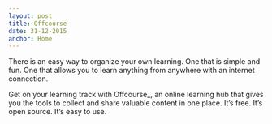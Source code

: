 ```yaml
---
layout: post
title: Offcourse
date: 31-12-2015
anchor: Home
---
```

There is an easy way to organize your own learning. One that is simple and fun. One that allows you to learn anything from anywhere with an internet connection.

Get on your learning track with Offcourse_, an online learning hub that gives you the tools to collect and share valuable content in one place. It’s free. It’s open source. It’s easy to use. 